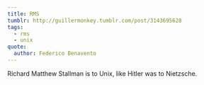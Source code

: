 ```yaml
---
title: RMS
tumblr: http://guillermonkey.tumblr.com/post/3143695628
tags:
  - rms
  - unix
quote:
  author: Federico Benavento
---
```


Richard Matthew Stallman is to Unix, like Hitler was to Nietzsche.
